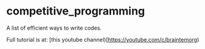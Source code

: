 # competitive_programming
A list of efficient ways to write codes.

Full tutorial is at: [this youtube channel)[https://youtube.com/c/braintemorg)
